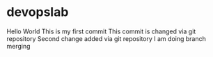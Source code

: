 
# devopslab
Hello World
This is my first commit
This commit is changed via git repository
Second change added via git repository
I am doing branch merging

